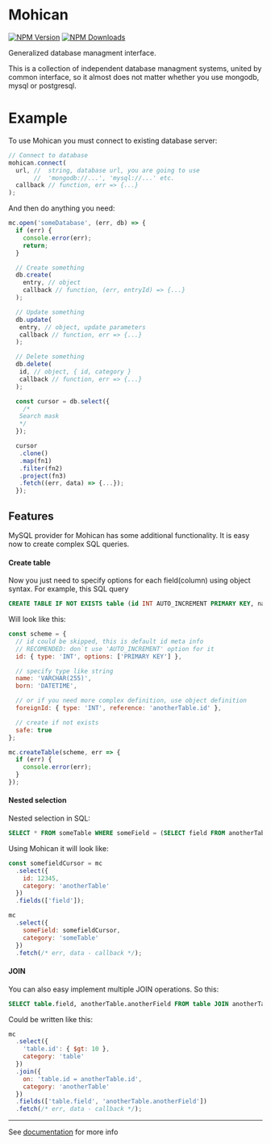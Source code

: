 # Mohican

[![NPM Version](https://badge.fury.io/js/mohican.svg)](https://badge.fury.io/for/js/mohican)
[![NPM Downloads](https://img.shields.io/npm/dt/mohican.svg)](https://www.npmjs.com/package/mohican)

Generalized database managment interface.

This is a collection of independent database managment systems, united by common interface, so it almost does not matter whether you use mongodb, mysql or postgresql.

# Example
To use Mohican you must connect to existing database server:
```javascript
// Connect to database
mohican.connect(
  url, //  string, database url, you are going to use
       //  'mongodb://...', 'mysql://...' etc.
  callback // function, err => {...}
);
```

And then do anything you need:
```javascript
mc.open('someDatabase', (err, db) => {
  if (err) {
    console.error(err);
    return;
  }

  // Create something
  db.create(
    entry, // object
    callback // function, (err, entryId) => {...}
  );

  // Update something
  db.update(
   entry, // object, update parameters
   callback // function, err => {...}
  );

  // Delete something
  db.delete(
   id, // object, { id, category }
   callback // function, err => {...}
  );

  const cursor = db.select({
    /*
   Search mask
   */
  });

  cursor
   .clone()
   .map(fn1)
   .filter(fn2)
   .project(fn3)
   .fetch((err, data) => {...});
  });
```

## Features
MySQL provider for Mohican has some additional functionality. It is easy now to create complex SQL queries.

#### Create table
Now you just need to specify options for each field(column) using object syntax. For example, this SQL query
```sql
CREATE TABLE IF NOT EXISTS table (id INT AUTO_INCREMENT PRIMARY KEY, name VARCHAR(255), born DATETIME, foreignId INT, FOREIGN KEY(foreignId) REFERENCES anotherTable(id))
```
Will look like this:
```javascript
const scheme = {
  // id could be skipped, this is default id meta info
  // RECOMENDED: don`t use 'AUTO_INCREMENT' option for it
  id: { type: 'INT', options: ['PRIMARY KEY'] },

  // specify type like string
  name: 'VARCHAR(255)',
  born: 'DATETIME',

  // or if you need more complex definition, use object definition
  foreignId: { type: 'INT', reference: 'anotherTable.id' },

  // create if not exists
  safe: true
};

mc.createTable(scheme, err => {
  if (err) {
    console.error(err);
  }
});
```

#### Nested selection
Nested selection in SQL:
```sql
SELECT * FROM someTable WHERE someField = (SELECT field FROM anotherTable WHERE id = 12345);
```
Using Mohican it will look like:
```javascript
const somefieldCursor = mc
  .select({
    id: 12345,
    category: 'anotherTable'
  })
  .fields(['field']);

mc
  .select({
    someField: somefieldCursor,
    category: 'someTable'
  })
  .fetch(/* err, data - callback */);
```

#### JOIN
You can also easy implement multiple JOIN operations. So this:
```sql
SELECT table.field, anotherTable.anotherField FROM table JOIN anotherTable ON table.id = anotherTable.id WHERE table.id > 10
```
Could be written like this:
```javascript
mc
  .select({
    'table.id': { $gt: 10 },
    category: 'table'
  })
  .join({
    on: 'table.id = anotherTable.id',
    category: 'anotherTable'
  })
  .fields(['table.field', 'anotherTable.anotherField'])
  .fetch(/* err, data - callback */);
```
___

See [documentation](https://github.com/o-rumiantsev/mohican/blob/master/DOCS.md) for more info
